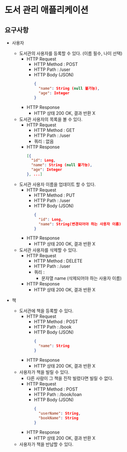 # 도서 관리 애플리케이션

## 요구사항

- 사용자
    - 도서관의 사용자를 등록할 수 있다. (이름 필수, 나이 선택)
        - HTTP Request
            - HTTP Method : POST
            - HTTP Path : /user
            - HTTP Body (JSON)
              ```json
              {
                "name": String (null 불가능),
                "age": Integer
              }
              ```
        - HTTP Response
            - HTTP 상태 200 OK, 결과 반환 X
    - 도서관 사용자의 목록을 볼 수 있다.
        - HTTP Request
            - HTTP Method : GET
            - HTTP Path : /user
            - 쿼리 : 없음
        - HTTP Response
          ```json
          [{
            "id": Long,
            "name": String (null 불가능),
            "age": Integer
          }, ...]
          ```
    - 도서관 사용자 이름을 업데이트 할 수 있다.
        - HTTP Request
            - HTTP Method : PUT
            - HTTP Path : /user
            - HTTP Body (JSON)
              ```json
              {
                "id": Long,
                "name": String(변경되어야 하는 사용자 이름)
              }
              ```
        - HTTP Response
            - HTTP 상태 200 OK, 결과 반환 X
    - 도서관 사용자를 삭제할 수 있다.
        - HTTP Request
            - HTTP Method : DELETE
            - HTTP Path : /user
            - 쿼리 :
                - 문자열 name (삭제되어야 하는 사용자 이름)
        - HTTP Response
            - HTTP 상태 200 OK, 결과 반환 X


- 책
    - 도서관에 책을 등록할 수 있다.
        - HTTP Request
            - HTTP Method : POST
            - HTTP Path : /book
            - HTTP Body (JSON)
              ```json
              {
                "name": String
              }
              ```
        - HTTP Response
            - HTTP 상태 200 OK, 결과 반환 X
    - 사용자가 책을 빌릴 수 있다.
        - 다른 사람이 그 책을 진작 빌렸다면 빌릴 수 없다.
        - HTTP Request
            - HTTP Method : POST
            - HTTP Path : /book/loan
            - HTTP Body (JSON)
              ```json
              {
                "userName": String,
                "bookName": String
              }
              ```
        - HTTP Response
            - HTTP 상태 200 OK, 결과 반환 X
    - 사용자가 책을 반납할 수 있다.
